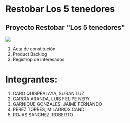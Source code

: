 # Restobar Los 5 tenedores
## Proyecto Restobar "Los 5 tenedores"

<img src="https://i0.wp.com/www.mexmads.com/wp-content/uploads/2019/02/50c7d5f3b3fc4b2b100000cc_manish-restaurant-odvo-arquitetura-e-urbanismo_odvo_manish_13.jpg?resize=1280%2C640&ssl=1" />

1. Acta de constitución
2. Product Backlog
3. Registrop de interesados

# Integrantes:
1. CARO QUISPEALAYA, SUSAN LUZ
2. GARCÍA ARANDA, LUIS FELIPE NERY
3. GARNIQUE GONZALES, JAIME FERNANDO
4. PÉREZ TORRES, MILAGROS CANDI
5. ROJAS SANCHEZ, ROBERTO
